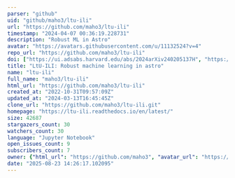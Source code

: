 ```yaml
---
parser: "github"
uid: "github/maho3/ltu-ili"
url: "https://github.com/maho3/ltu-ili"
timestamp: "2024-04-07 00:36:19.228731"
description: "Robust ML in Astro"
avatar: "https://avatars.githubusercontent.com/u/11132524?v=4"
repo_url: "https://github.com/maho3/ltu-ili"
doi: ["https://ui.adsabs.harvard.edu/abs/2024arXiv240205137H", "https://ui.adsabs.harvard.edu/abs/2024ascl.soft03011H/abstract"]
title: "LtU-ILI: Robust machine learning in astro"
name: "ltu-ili"
full_name: "maho3/ltu-ili"
html_url: "https://github.com/maho3/ltu-ili"
created_at: "2022-10-31T09:57:09Z"
updated_at: "2024-03-13T16:45:45Z"
clone_url: "https://github.com/maho3/ltu-ili.git"
homepage: "https://ltu-ili.readthedocs.io/en/latest/"
size: 42687
stargazers_count: 30
watchers_count: 30
language: "Jupyter Notebook"
open_issues_count: 9
subscribers_count: 7
owner: {"html_url": "https://github.com/maho3", "avatar_url": "https://avatars.githubusercontent.com/u/11132524?v=4", "login": "maho3", "type": "User"}
date: "2025-08-23 14:26:17.102095"
---
```

